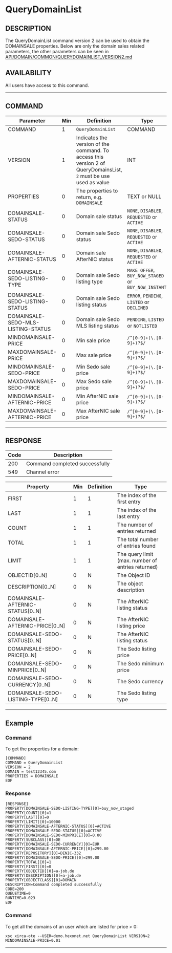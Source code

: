 # QueryDomainList

## DESCRIPTION
The QueryDomainList command version 2 can be used to obtain the DOMAINSALE properties.
Below are only the domain sales related parameters, the other parameters can be seen in
[API/DOMAIN/COMMON/QUERYDOMAINLIST_VERSION2.md](../COMMON/QUERYDOMAINLIST_VERSION2.md)


## AVAILABILITY
All users have access to this command.

----
## COMMAND

Parameter | Min | Definition | Type
---- | ---- | ---- | ----
COMMAND | 1 | `QueryDomainList` | COMMAND
VERSION | 1 | Indicates the version of the command. To access this version 2 of QueryDomainsList, `2` must be use used as value | INT
PROPERTIES | 0 | The properties to return, e.g. `DOMAINSALE` | TEXT or NULL
DOMAINSALE-STATUS | 0 | Domain sale status | `NONE`, `DISABLED`, `REQUESTED` or `ACTIVE`
DOMAINSALE-SEDO-STATUS | 0 | Domain sale Sedo status | `NONE`, `DISABLED`, `REQUESTED` or `ACTIVE`
DOMAINSALE-AFTERNIC-STATUS | 0 | Domain sale AfterNIC status | `NONE`, `DISABLED`, `REQUESTED` or `ACTIVE`
DOMAINSALE-SEDO-LISTING-TYPE | 0 | Domain sale Sedo listing type | `MAKE_OFFER`, `BUY_NOW_STAGED` or `BUY_NOW_INSTANT`
DOMAINSALE-SEDO-LISTING-STATUS | 0 | Domain sale Sedo listing status | `ERROR`, `PENDING`, `LISTED` or `DECLINED`
DOMAINSALE-SEDO-MLS-LISTING-STATUS | 0 | Domain sale Sedo MLS listing status | `PENDING`, `LISTED` or `NOTLISTED`
MINDOMAINSALE-PRICE | 0 | Min sale price | `/^[0-9]+(\.[0-9]+)?$/`
MAXDOMAINSALE-PRICE | 0 | Max sale price | `/^[0-9]+(\.[0-9]+)?$/`
MINDOMAINSALE-SEDO-PRICE | 0 | Min Sedo sale price | `/^[0-9]+(\.[0-9]+)?$/`
MAXDOMAINSALE-SEDO-PRICE | 0 | Max Sedo sale price | `/^[0-9]+(\.[0-9]+)?$/`
MINDOMAINSALE-AFTERNIC-PRICE | 0 | Min AfterNIC sale price | `/^[0-9]+(\.[0-9]+)?$/`
MAXDOMAINSALE-AFTERNIC-PRICE | 0 | Max AfterNIC sale price | `/^[0-9]+(\.[0-9]+)?$/`


----
## RESPONSE

Code | Description
---- | ----
200 | Command completed successfully
549 | Channel error

Property | Min | Definition | Type
---- | ---- | ---- | ----
FIRST | 1 | 1 | The index of the first entry | INT
LAST | 1 | 1 | The index of the last entry | INT
COUNT | 1 | 1 | The number of entries returned | INT
TOTAL | 1 | 1 | The total number of entries found | INT
LIMIT | 1 | 1 | The query limit (max. number of entries returned) | INT
OBJECTID[0..N] | 0 | N | The Object ID | TEXT
DESCRIPTION[0..N] | 0 | N | The object description | TEXT
DOMAINSALE-AFTERNIC-STATUS[0..N] | 0 | N | The AfterNIC listing status | `DISABLED`, `REQUESTED` or `ACTIVE`
DOMAINSALE-AFTERNIC-PRICE[0..N] | 0 | N | The AfterNIC listing price | /^[0-9]+(\.[0-9]+)?$/
DOMAINSALE-SEDO-STATUS[0..N] | 0 | N | The AfterNIC listing status | `DISABLED`, `REQUESTED` or `ACTIVE`
DOMAINSALE-SEDO-PRICE[0..N] | 0 | N | The Sedo listing price | /^[0-9]+(\.[0-9]+)?$/
DOMAINSALE-SEDO-MINPRICE[0..N] | 0 | N | The Sedo minimum price | /^[0-9]+(\.[0-9]+)?$/
DOMAINSALE-SEDO-CURRENCY[0..N] | 0 | N | The Sedo currency | `EUR`, `USD`, or `GBP`
DOMAINSALE-SEDO-LISTING-TYPE[0..N] | 0 | N | The Sedo listing type | `buy_now_instant`, `buy_now_staged` or `make_offer`
----
## Example

### Command
To get the properties for a domain:
```
[COMMAND]
COMMAND = QueryDomainList
VERSION = 2
DOMAIN = test12345.com
PROPERTIES = DOMAINSALE
EOF
```
### Response

```
[RESPONSE]
PROPERTY[DOMAINSALE-SEDO-LISTING-TYPE][0]=buy_now_staged
PROPERTY[COUNT][0]=1
PROPERTY[LAST][0]=0
PROPERTY[LIMIT][0]=10000
PROPERTY[DOMAINSALE-AFTERNIC-STATUS][0]=ACTIVE
PROPERTY[DOMAINSALE-SEDO-STATUS][0]=ACTIVE
PROPERTY[DOMAINSALE-SEDO-MINPRICE][0]=0.00
PROPERTY[SUBCLASS][0]=DE
PROPERTY[DOMAINSALE-SEDO-CURRENCY][0]=EUR
PROPERTY[DOMAINSALE-AFTERNIC-PRICE][0]=299.00
PROPERTY[REPOSITORY][0]=DENIC-332
PROPERTY[DOMAINSALE-SEDO-PRICE][0]=299.00
PROPERTY[TOTAL][0]=1
PROPERTY[FIRST][0]=0
PROPERTY[OBJECTID][0]=a-job.de
PROPERTY[DESCRIPTION][0]=a-job.de
PROPERTY[OBJECTCLASS][0]=DOMAIN
DESCRIPTION=Command completed successfully
CODE=200
QUEUETIME=0
RUNTIME=0.023
EOF
```

### Command
To get all the domains of an user which are listed for price > 0:
```
xsc xirca-ote --USER=demo.hexonet.net QueryDomainList VERSION=2 MINDOMAINSALE-PRICE=0.01
```

----
